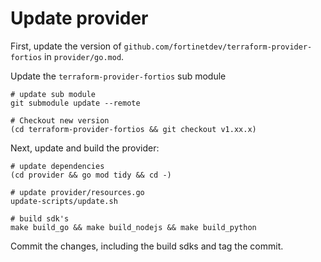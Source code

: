 # Update provider

First, update the version of `github.com/fortinetdev/terraform-provider-fortios` in `provider/go.mod`.

Update the `terraform-provider-fortios` sub module

    # update sub module
    git submodule update --remote

    # Checkout new version
    (cd terraform-provider-fortios && git checkout v1.xx.x)


Next, update and build the provider:

    # update dependencies
    (cd provider && go mod tidy && cd -)

    # update provider/resources.go
    update-scripts/update.sh

    # build sdk's
    make build_go && make build_nodejs && make build_python

Commit the changes, including the build sdks and tag the commit.
